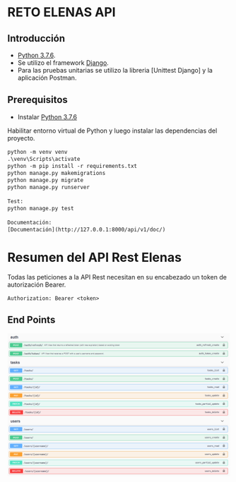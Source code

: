 # RETO ELENAS API

## Introducción

+ [Python 3.7.6](https://www.python.org/downloads/release/python-376/).
+ Se utilizo el framework [Django](https://pypi.org/project/Django/).
+ Para las pruebas unitarias se utilizo la libreria [Unittest Django] y la aplicación Postman.    

## Prerequisitos

+ Instalar [Python 3.7.6](https://www.python.org/downloads/release/python-376/)

Habilitar entorno virtual de Python y luego instalar las dependencias del proyecto.

```commandline
python -m venv venv
.\venv\Scripts\activate
python -m pip install -r requirements.txt
python manage.py makemigrations
python manage.py migrate
python manage.py runserver

Test:
python manage.py test

Documentación:
[Documentación](http://127.0.0.1:8000/api/v1/doc/)

```

# Resumen del API Rest Elenas

Todas las peticiones a la API Rest necesitan en su encabezado un token de autorización Bearer.

```commandline
Authorization: Bearer <token>
```

## End Points

![alt text](https://github.com/jmelo77/Reto_Elenas/blob/main/endpoints.png)
